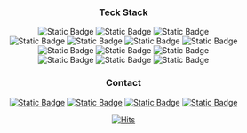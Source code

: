 <div align=center>

### Teck Stack
![Static Badge](https://img.shields.io/badge/-php-blue?logo=php&logoColor=white) ![Static Badge](https://img.shields.io/badge/-java-orange?logo=java&logoColor=white) ![Static Badge](https://img.shields.io/badge/-python-%233776AB?logo=python&logoColor=white)  
![Static Badge](https://img.shields.io/badge/-mysql-%234479A1?logo=mysql&logoColor=white) ![Static Badge](https://img.shields.io/badge/-mariaDB-%23003545?logo=mariadb&logoColor=white) ![Static Badge](https://img.shields.io/badge/-mssql-%23CC2927?logo=microsoftsqlserver&logoColor=white) ![Static Badge](https://img.shields.io/badge/-oracle-%23F80000?logo=oracle&logoColor=white)  
![Static Badge](https://img.shields.io/badge/-spring-%236DB33F?logo=spring&logoColor=white) ![Static Badge](https://img.shields.io/badge/-nodeJS-%23339933?logo=nodedotjs&logoColor=white) ![Static Badge](https://img.shields.io/badge/-.net-%23512BD4?logo=dotnet&logoColor=white)  
![Static Badge](https://img.shields.io/badge/-github-%23181717?logo=github&logoColor=white) ![Static Badge](https://img.shields.io/badge/-docker-%232496ED?logo=docker&logoColor=white) ![Static Badge](https://img.shields.io/badge/-gitlab-%23FC6D26?logo=gitlab&logoColor=white)


### Contact
[![Static Badge](https://img.shields.io/badge/-discord-%235865F2?logo=discord&logoColor=white&link=https%3A%2F%2Fdiscord.gg%2FuvhEXQnrwA)](https://discord.gg/uvhEXQnrwA) 
[![Static Badge](https://img.shields.io/badge/-linkedin-%230A66C2?logo=linkedin&logoColor=white&link=https%3A%2F%2Fwww.linkedin.com%2Fin%2Fkenzie-oh-4429932b6%2F)](https://www.linkedin.com/in/kenzie-oh-4429932b6/) 
[![Static Badge](https://img.shields.io/badge/-Gmail-%23EA4335?logo=gmail&logoColor=white&link=mailto%3Akenziedev90%40gmail.com)](kenziedev90@gmail.com) 
[![Static Badge](https://img.shields.io/badge/-instagram-%23E4405F?logo=instagram&logoColor=white&link=https%3A%2F%2Fwww.instagram.com%2Fhyunsik_nim%2F)](https://www.instagram.com/hyunsik_nim/)  

  
[![Hits](https://hits.seeyoufarm.com/api/count/incr/badge.svg?url=https%3A%2F%2Fgithub.com%2Fkenziedev&count_bg=%2336A8E8&title_bg=%23555555&icon=&icon_color=%23E7E7E7&title=Hits&edge_flat=false)](https://hits.seeyoufarm.com)

</div>